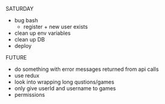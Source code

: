 SATURDAY

- bug bash
  - register + new user exists
- clean up env variables
- clean up DB
- deploy

FUTURE

- do something with error messages returned from api calls
- use redux
- look into wrapping long qustions/games
- only give userId and username to games
- permissions

